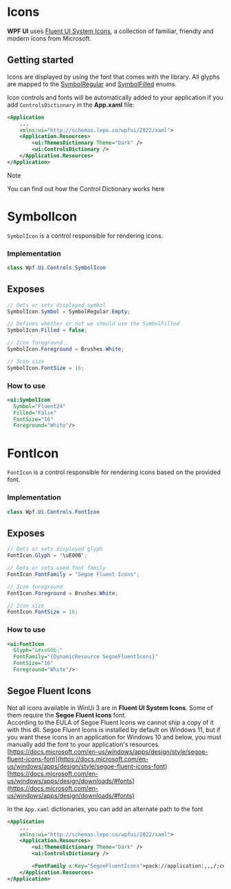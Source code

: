 # Icons

**WPF UI** uses [Fluent UI System Icons](https://github.com/microsoft/fluentui-system-icons), a collection of familiar, friendly and modern icons from Microsoft.

## Getting started

Icons are displayed by using the font that comes with the library. All glyphs are mapped to the [SymbolRegular](https://github.com/lepoco/wpfui/blob/main/src/Wpf.Ui/Common/SymbolRegular.cs) and [SymbolFilled](https://github.com/lepoco/wpfui/blob/main/src/Wpf.Ui/Common/SymbolFilled.cs) enums.

Icon controls and fonts will be automatically added to your application if you add `ControlsDictionary` in the **App.xaml** file:

```xml
<Application
    ...
    xmlns:ui="http://schemas.lepo.co/wpfui/2022/xaml">
    <Application.Resources>
        <ui:ThemesDictionary Theme="Dark" />
        <ui:ControlsDictionary />
    </Application.Resources>
</Application>
```

> [!NOTE]
> You can find out how the Control Dictionary works here

# SymbolIcon

`SymbolIcon` is a control responsible for rendering icons.

### Implementation

```csharp
class Wpf.Ui.Controls.SymbolIcon
```

## Exposes

```csharp
// Gets or sets displayed symbol
SymbolIcon.Symbol = SymbolRegular.Empty;
```

```csharp
// Defines whether or not we should use the SymbolFilled
SymbolIcon.Filled = false;
```

```csharp
// Icon foreground
SymbolIcon.Foreground = Brushes.White;
```

```csharp
// Icon size
SymbolIcon.FontSize = 16;
```

### How to use

```xml
<ui:SymbolIcon
  Symbol="Fluent24"
  Filled="False"
  FontSize="16"
  Foreground="White"/>
```

# FontIcon

`FontIcon` is a control responsible for rendering icons based on the provided font.

### Implementation

```csharp
class Wpf.Ui.Controls.FontIcon
```

## Exposes

```csharp
// Gets or sets displayed glyph
FontIcon.Glyph = '\uE00B';
```

```csharp
// Gets or sets used font family
FontIcon.FontFamily = "Segoe Fluent Icons";
```

```csharp
// Icon foreground
FontIcon.Foreground = Brushes.White;
```

```csharp
// Icon size
FontIcon.FontSize = 16;
```

### How to use

```xml
<ui:FontIcon
  Glyph="&#xe00b;"
  FontFamily="{DynamicResource SegoeFluentIcons}"
  FontSize="16"
  Foreground="White"/>
```

## Segoe Fluent Icons

Not all icons available in WinUi 3 are in **Fluent UI System Icons**. Some of them require the **Segoe Fluent Icons** font.  
According to the EULA of Segoe Fluent Icons we cannot ship a copy of it with this dll. Segoe Fluent Icons is installed by default on Windows 11, but if you want these icons in an application for Windows 10 and below, you must manually add the font to your application's resources.  
[https://docs.microsoft.com/en-us/windows/apps/design/style/segoe-fluent-icons-font](https://docs.microsoft.com/en-us/windows/apps/design/style/segoe-fluent-icons-font)  
[https://docs.microsoft.com/en-us/windows/apps/design/downloads/#fonts](https://docs.microsoft.com/en-us/windows/apps/design/downloads/#fonts)

In the `App.xaml` dictionaries, you can add an alternate path to the font

```xml
<Application
    ...
    xmlns:ui="http://schemas.lepo.co/wpfui/2022/xaml">
    <Application.Resources>
        <ui:ThemesDictionary Theme="Dark" />
        <ui:ControlsDictionary />

        <FontFamily x:Key="SegoeFluentIcons">pack://application:,,,/;component/Fonts/#Segoe Fluent Icons</FontFamily>
    </Application.Resources>
</Application>
```

